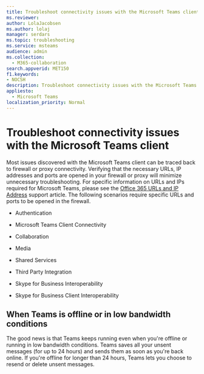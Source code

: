```yaml
---
title: Troubleshoot connectivity issues with the Microsoft Teams client
ms.reviewer: 
author: LolaJacobsen
ms.author: lolaj
manager: serdars
ms.topic: troubleshooting
ms.service: msteams
audience: admin
ms.collection: 
  - M365-collaboration
search.appverid: MET150
f1.keywords:
- NOCSH
description: Troubleshoot connectivity issues with the Microsoft Teams client, primarily caused by the firewall or proxy connection, and learn how to fix it.
appliesto: 
  - Microsoft Teams
localization_priority: Normal
---
```


Troubleshoot connectivity issues with the Microsoft Teams client
==============================================================

Most issues discovered with the Microsoft Teams client can be traced back to firewall or proxy connectivity. Verifying that the necessary URLs, IP addresses and ports are opened in your firewall or proxy will minimize unnecessary troubleshooting. For specific information on URLs and IPs required for Microsoft Teams, please see the [Office 365 URLs and IP Address](https://support.office.com/article/Office-365-URLs-and-IP-address-ranges-8548a211-3fe7-47cb-abb1-355ea5aa88a2) support article. The following scenarios require specific URLs and ports to be opened in the firewall.

- Authentication

- Microsoft Teams Client Connectivity

- Collaboration

- Media

- Shared Services

- Third Party Integration

- Skype for Business Interoperability

- Skype for Business Client Interoperability

## When Teams is offline or in low bandwidth conditions

The good news is that Teams keeps running even when you're offline or running in low bandwidth conditions. Teams saves all your unsent messages (for up to 24 hours) and sends them as soon as you're back online. If you're offline for longer than 24 hours, Teams lets you choose to resend or delete unsent messages.
